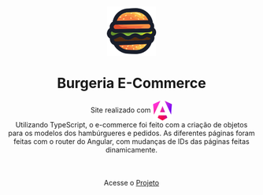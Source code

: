 <div align='center'>
  <a align='center' href="https://jpcribeiro.github.io/Burgeria/" target="blank"><img align="center" src="src/assets/images/burger-logo.svg" height="100" /></a>
</div>

<h1 align='center'>
  Burgeria E-Commerce
</h1>

<div align="center">
  Site realizado com <img align="center" width="40" src="https://raw.githubusercontent.com/devicons/devicon/master/icons/angular/angular-original.svg">
</div>

<div align="center">
  Utilizando TypeScript, o e-commerce foi feito com a criação de objetos para os modelos dos hambúrgueres e pedidos. As diferentes páginas foram feitas com o router do Angular, com mudanças de IDs das páginas feitas dinamicamente.
</div>

<div align="center" style="margin-top: 50px">
  Acesse o <a align='center' href="https://jpcribeiro.github.io/Burgeria/" target="_blank">Projeto</a>
</div>
